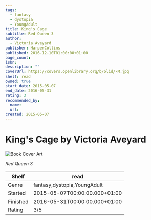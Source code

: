```yaml
---
tags:
  - fantasy
  - dystopia
  - YoungAdult
title: King's Cage
subtitle: Red Queen 3
author:
  - Victoria Aveyard
publisher: HarperCollins
published: 2016-12-10T01:00:00+01:00
page_count:
isbn:
description: ""
coverUrl: https://covers.openlibrary.org/b/olid/-M.jpg
shelf: read
owned: true
start_date: 2015-05-07
end_date: 2016-05-31
rating: 3
recommended_by:
  name:
  url:
created: 2015-05-07
---
```


# King's Cage by Victoria Aveyard

![Book Cover Art](https://covers.openlibrary.org/b/olid/-M.jpg)

_Red Queen 3_

| Shelf | read |
| --- | --- |
| Genre | fantasy,dystopia,YoungAdult |
| Started | 2015-05-07T00:00:00.000+01:00 |
| Finished | 2016-05-31T00:00:00.000+01:00 |
| Rating | 3/5 |
